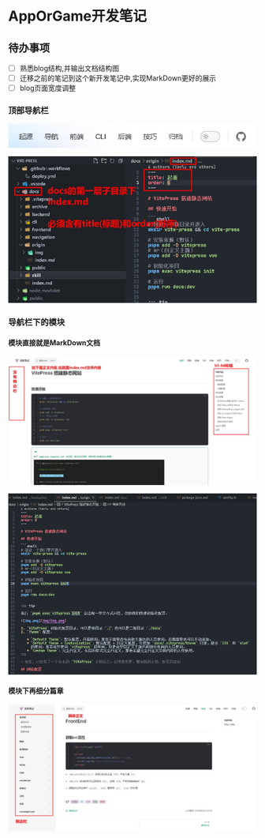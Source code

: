 # AppOrGame开发笔记

## 待办事项

- [ ] 熟悉blog结构,并输出文档结构图
- [ ] 迁移之前的笔记到这个新开发笔记中,实现MarkDown更好的展示
- [ ] blog页面宽度调整

### 顶部导航栏

![](img/Snipaste_2023-12-03_09-19-36.jpg)

![](img/Snipaste_2023-12-03_09-22-30.jpg)

### 导航栏下的模块

#### 模块直接就是MarkDown文档

![](img/Snipaste_2023-12-03_09-30-40.jpg)

![](img/Snipaste_2023-12-03_09-33-48.jpg)

#### 模块下再细分篇章

![](img/Snipaste_2023-12-03_09-33-14.jpg)



